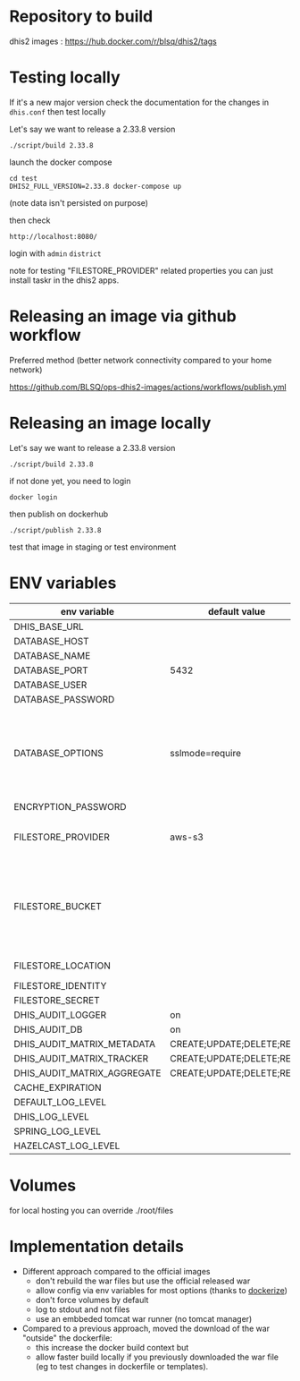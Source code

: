 # Repository to build 

dhis2 images : https://hub.docker.com/r/blsq/dhis2/tags

# Testing locally

If it's a new major version check the documentation for the changes in `dhis.conf`
then test locally

Let's say we want to release a 2.33.8 version
```
./script/build 2.33.8
```
launch the docker compose

```
cd test
DHIS2_FULL_VERSION=2.33.8 docker-compose up
```
(note data isn't persisted on purpose)

then check

```
http://localhost:8080/
```

login with `admin` `district`

note for testing "FILESTORE_PROVIDER" related properties you can just install taskr in the dhis2 apps.

# Releasing an image via github workflow

Preferred method (better network connectivity compared to your home network)

https://github.com/BLSQ/ops-dhis2-images/actions/workflows/publish.yml

# Releasing an image locally

Let's say we want to release a 2.33.8 version
```
./script/build 2.33.8
```

if not done yet, you need to login 
```
docker login
```

then publish on dockerhub
```
./script/publish 2.33.8
```

test that image in staging or test environment



# ENV variables

| env variable          | default value  |  description                     |
|-----------------------|----------------|----------------------------------|
| DHIS_BASE_URL         |                |                                  |
| DATABASE_HOST         |                |                                  |
| DATABASE_NAME         |     | |
| DATABASE_PORT         |   5432         |                                  |
| DATABASE_USER         |                |                                  |  
| DATABASE_PASSWORD     |                |                                  |
| DATABASE_OPTIONS      | sslmode=require | depending on how is pg configure you might want to override that (eg localhosting) |
| ENCRYPTION_PASSWORD   |                | |
| FILESTORE_PROVIDER    | aws-s3         | other possible value `filesystem`  |
| FILESTORE_BUCKET      |                | set to files if not S3\n if s3 note that older version don't support eu-central-1 |
| FILESTORE_LOCATION    |                | set to files if not S3                                 |
| FILESTORE_IDENTITY    |                |                                  |
| FILESTORE_SECRET      |                |                                  |
| DHIS_AUDIT_LOGGER     |   on           |                                  |
| DHIS_AUDIT_DB         |   on           |                                  |
| DHIS_AUDIT_MATRIX_METADATA | CREATE;UPDATE;DELETE;READ | |
| DHIS_AUDIT_MATRIX_TRACKER | CREATE;UPDATE;DELETE;READ | |
| DHIS_AUDIT_MATRIX_AGGREGATE | CREATE;UPDATE;DELETE;READ | |
| CACHE_EXPIRATION
| DEFAULT_LOG_LEVEL
| DHIS_LOG_LEVEL
| SPRING_LOG_LEVEL
| HAZELCAST_LOG_LEVEL


# Volumes

for local hosting you can override ./root/files

# Implementation details

* Different approach compared to the official images
  - don't rebuild the war files but use the official released war
  - allow config via env variables for most options (thanks to [dockerize](https://github.com/jwilder/dockerize))
  - don't force volumes by default
  - log to stdout and not files
  - use an embbeded tomcat war runner (no tomcat manager)
* Compared to a previous approach, moved the download of the war "outside" the dockerfile:
  - this increase the docker build context but 
  - allow faster build locally if you previously downloaded the war file (eg to test changes in dockerfile or templates).
